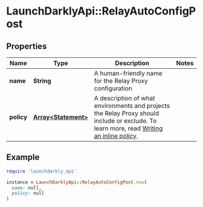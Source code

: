 # LaunchDarklyApi::RelayAutoConfigPost

## Properties

| Name | Type | Description | Notes |
| ---- | ---- | ----------- | ----- |
| **name** | **String** | A human-friendly name for the Relay Proxy configuration |  |
| **policy** | [**Array&lt;Statement&gt;**](Statement.md) | A description of what environments and projects the Relay Proxy should include or exclude. To learn more, read [Writing an inline policy](https://docs.launchdarkly.com/home/relay-proxy/automatic-configuration#writing-an-inline-policy). |  |

## Example

```ruby
require 'launchdarkly_api'

instance = LaunchDarklyApi::RelayAutoConfigPost.new(
  name: null,
  policy: null
)
```

